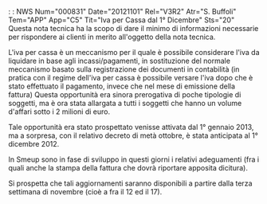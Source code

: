  :  : NWS Num="000831" Date="20121101" Rel="V3R2" Atr="S. Buffoli" Tem="APP" App="C5" Tit="Iva per Cassa dal 1° Dicembre" Sts="20"
Questa nota tecnica ha la scopo di dare il minimo di informazioni necessarie per rispondere ai clienti in merito all'oggetto della nota tecnica.

L'iva per cassa è un meccanismo per il quale è possibile considerare l'iva da liquidare in base agli incassi/pagamenti, in sostituzione del normale meccanismo basato sulla registrazione dei documenti in contabilità (in pratica con il regime dell'iva per cassa è possibile versare l'iva dopo
che è stato effettuato il pagamento, invece che nel mese di emissione della fattura) 
Questa opportunità era sinora prerogativa di poche tipologie di soggetti, ma è ora stata allargata
a tutti i soggetti che hanno un volume d'affari sotto i 2 milioni di euro.

Tale opportunità era stato prospettato venisse attivata dal 1° gennaio 2013, ma a sorpresa, con il relativo decreto di metà ottobre, è stata anticipata al 1° dicembre 2012.

In Smeup sono in fase di sviluppo in questi giorni i relativi adeguamenti (fra i quali anche la stampa della fattura che dovrà riportare apposita dicitura).

Si prospetta che tali aggiornamenti saranno disponibili a partire dalla terza settimana di novembre (cioè a fra il 12 ed il 17).
